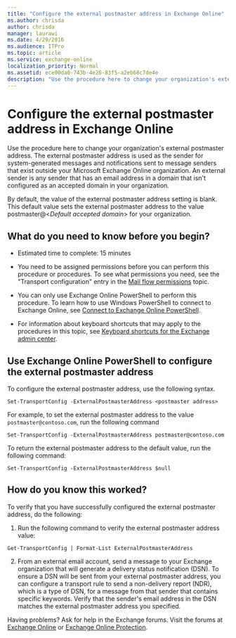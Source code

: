 ```yaml
---
title: "Configure the external postmaster address in Exchange Online"
ms.author: chrisda
author: chrisda
manager: laurawi
ms.date: 4/29/2016
ms.audience: ITPro
ms.topic: article
ms.service: exchange-online
localization_priority: Normal
ms.assetid: ece00da0-743b-4e26-83f5-a2eb68c7de4e
description: "Use the procedure here to change your organization's external postmaster address. The external postmaster address is used as the sender for system-generated messages and notifications sent to message senders that exist outside your Microsoft Exchange Online organization. An external sender is any sender that has an email address in a domain that isn't configured as an accepted domain in your organization."
---
```


# Configure the external postmaster address in Exchange Online

Use the procedure here to change your organization's external postmaster address. The external postmaster address is used as the sender for system-generated messages and notifications sent to message senders that exist outside your Microsoft Exchange Online organization. An external sender is any sender that has an email address in a domain that isn't configured as an accepted domain in your organization.
  
By default, the value of the external postmaster address setting is blank. This default value sets the external postmaster address to the value postmaster@\<_Default accepted domain_\> for your organization.
  
## What do you need to know before you begin?

- Estimated time to complete: 15 minutes
    
- You need to be assigned permissions before you can perform this procedure or procedures. To see what permissions you need, see the "Transport configuration" entry in the [Mail flow permissions](https://technet.microsoft.com/library/f49f4fb5-af75-43cb-900f-c5f7b8cfa143.aspx) topic. 
    
- You can only use Exchange Online PowerShell to perform this procedure. To learn how to use Windows PowerShell to connect to Exchange Online, see [Connect to Exchange Online PowerShell](https://go.microsoft.com/fwlink/p/?linkid=396554).
    
- For information about keyboard shortcuts that may apply to the procedures in this topic, see [Keyboard shortcuts for the Exchange admin center](../accessibility/keyboard-shortcuts-in-admin-center.md).
    
## Use Exchange Online PowerShell to configure the external postmaster address

To configure the external postmaster address, use the following syntax.
  
```
Set-TransportConfig -ExternalPostmasterAddress <postmaster address>

```

For example, to set the external postmaster address to the value `postmaster@contoso.com`, run the following command
  
```
Set-TransportConfig -ExternalPostmasterAddress postmaster@contoso.com
```

To return the external postmaster address to the default value, run the following command:
  
```
Set-TransportConfig -ExternalPostmasterAddress $null

```

## How do you know this worked?

To verify that you have successfully configured the external postmaster address, do the following:
  
1. Run the following command to verify the external postmaster address value:
    
  ```
  Get-TransportConfig | Format-List ExternalPostmasterAddress
  
  ```

2. From an external email account, send a message to your Exchange organization that will generate a delivery status notification (DSN). To ensure a DSN will be sent from your external postmaster address, you can configure a transport rule to send a non-delivery report (NDR), which is a type of DSN, for a message from that sender that contains specific keywords. Verify that the sender's email address in the DSN matches the external postmaster address you specified. 
    
Having problems? Ask for help in the Exchange forums. Visit the forums at [Exchange Online](https://go.microsoft.com/fwlink/p/?linkId=267542) or [Exchange Online Protection](https://go.microsoft.com/fwlink/p/?linkId=285351).
  

